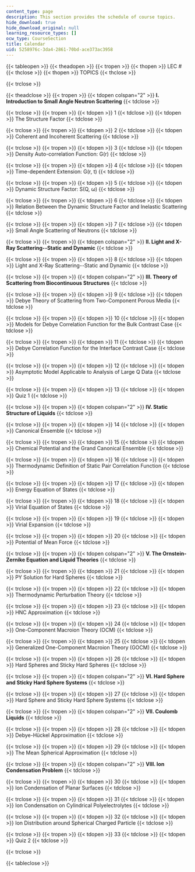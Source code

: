 ```yaml
---
content_type: page
description: This section provides the schedule of course topics.
hide_download: true
hide_download_original: null
learning_resource_types: []
ocw_type: CourseSection
title: Calendar
uid: 5258976c-3da4-2861-70bd-ace373ac3958
---
```


{{< tableopen >}}
{{< theadopen >}}
{{< tropen >}}
{{< thopen >}}
LEC #
{{< thclose >}}
{{< thopen >}}
TOPICS
{{< thclose >}}

{{< trclose >}}

{{< theadclose >}}
{{< tropen >}}
{{< tdopen colspan="2" >}}
**I. Introduction to Small Angle Neutron Scattering**
{{< tdclose >}}

{{< trclose >}}
{{< tropen >}}
{{< tdopen >}}
1
{{< tdclose >}}
{{< tdopen >}}
The Structure Factor
{{< tdclose >}}

{{< trclose >}}
{{< tropen >}}
{{< tdopen >}}
2
{{< tdclose >}}
{{< tdopen >}}
Coherent and Incoherent Scattering
{{< tdclose >}}

{{< trclose >}}
{{< tropen >}}
{{< tdopen >}}
3
{{< tdclose >}}
{{< tdopen >}}
Density Auto-correlation Function: G(r)
{{< tdclose >}}

{{< trclose >}}
{{< tropen >}}
{{< tdopen >}}
4
{{< tdclose >}}
{{< tdopen >}}
Time-dependent Extension: G(r, t)
{{< tdclose >}}

{{< trclose >}}
{{< tropen >}}
{{< tdopen >}}
5
{{< tdclose >}}
{{< tdopen >}}
Dynamic Structure Factor: S(Q, ω)
{{< tdclose >}}

{{< trclose >}}
{{< tropen >}}
{{< tdopen >}}
6
{{< tdclose >}}
{{< tdopen >}}
Relation Between the Dynamic Structure Factor and Inelastic Scattering
{{< tdclose >}}

{{< trclose >}}
{{< tropen >}}
{{< tdopen >}}
7
{{< tdclose >}}
{{< tdopen >}}
Small Angle Scattering of Neutrons
{{< tdclose >}}

{{< trclose >}}
{{< tropen >}}
{{< tdopen colspan="2" >}}
**II. Light and X-Ray Scattering--Static and Dynamic**
{{< tdclose >}}

{{< trclose >}}
{{< tropen >}}
{{< tdopen >}}
8
{{< tdclose >}}
{{< tdopen >}}
Light and X-Ray Scattering--Static and Dynamic
{{< tdclose >}}

{{< trclose >}}
{{< tropen >}}
{{< tdopen colspan="2" >}}
**III. Theory of Scattering from Biocontinuous Structures**
{{< tdclose >}}

{{< trclose >}}
{{< tropen >}}
{{< tdopen >}}
9
{{< tdclose >}}
{{< tdopen >}}
Debye Theory of Scattering from Two-Component Porous Media
{{< tdclose >}}

{{< trclose >}}
{{< tropen >}}
{{< tdopen >}}
10
{{< tdclose >}}
{{< tdopen >}}
Models for Debye Correlation Function for the Bulk Contrast Case
{{< tdclose >}}

{{< trclose >}}
{{< tropen >}}
{{< tdopen >}}
11
{{< tdclose >}}
{{< tdopen >}}
Debye Correlation Function for the Interface Contrast Case
{{< tdclose >}}

{{< trclose >}}
{{< tropen >}}
{{< tdopen >}}
12
{{< tdclose >}}
{{< tdopen >}}
Asymptotic Model Applicable to Analysis of Large Q Data
{{< tdclose >}}

{{< trclose >}}
{{< tropen >}}
{{< tdopen >}}
13
{{< tdclose >}}
{{< tdopen >}}
Quiz 1
{{< tdclose >}}

{{< trclose >}}
{{< tropen >}}
{{< tdopen colspan="2" >}}
**IV. Static Structure of Liquids**
{{< tdclose >}}

{{< trclose >}}
{{< tropen >}}
{{< tdopen >}}
14
{{< tdclose >}}
{{< tdopen >}}
Canonical Ensemble
{{< tdclose >}}

{{< trclose >}}
{{< tropen >}}
{{< tdopen >}}
15
{{< tdclose >}}
{{< tdopen >}}
Chemical Potential and the Grand Canonical Ensemble
{{< tdclose >}}

{{< trclose >}}
{{< tropen >}}
{{< tdopen >}}
16
{{< tdclose >}}
{{< tdopen >}}
Thermodynamic Definition of Static Pair Correlation Function
{{< tdclose >}}

{{< trclose >}}
{{< tropen >}}
{{< tdopen >}}
17
{{< tdclose >}}
{{< tdopen >}}
Energy Equation of States
{{< tdclose >}}

{{< trclose >}}
{{< tropen >}}
{{< tdopen >}}
18
{{< tdclose >}}
{{< tdopen >}}
Virial Equation of States
{{< tdclose >}}

{{< trclose >}}
{{< tropen >}}
{{< tdopen >}}
19
{{< tdclose >}}
{{< tdopen >}}
Virial Expansion
{{< tdclose >}}

{{< trclose >}}
{{< tropen >}}
{{< tdopen >}}
20
{{< tdclose >}}
{{< tdopen >}}
Potential of Mean Force
{{< tdclose >}}

{{< trclose >}}
{{< tropen >}}
{{< tdopen colspan="2" >}}
**V. The Ornstein-Zernike Equation and Liquid Theories**
{{< tdclose >}}

{{< trclose >}}
{{< tropen >}}
{{< tdopen >}}
21
{{< tdclose >}}
{{< tdopen >}}
PY Solution for Hard Spheres
{{< tdclose >}}

{{< trclose >}}
{{< tropen >}}
{{< tdopen >}}
22
{{< tdclose >}}
{{< tdopen >}}
Thermodynamic Perturbation Theory
{{< tdclose >}}

{{< trclose >}}
{{< tropen >}}
{{< tdopen >}}
23
{{< tdclose >}}
{{< tdopen >}}
HNC Approximation
{{< tdclose >}}

{{< trclose >}}
{{< tropen >}}
{{< tdopen >}}
24
{{< tdclose >}}
{{< tdopen >}}
One-Component Macroion Theory (OCM)
{{< tdclose >}}

{{< trclose >}}
{{< tropen >}}
{{< tdopen >}}
25
{{< tdclose >}}
{{< tdopen >}}
Generalized One-Component Macroion Theory (GOCM)
{{< tdclose >}}

{{< trclose >}}
{{< tropen >}}
{{< tdopen >}}
26
{{< tdclose >}}
{{< tdopen >}}
Hard Spheres and Sticky Hard Spheres
{{< tdclose >}}

{{< trclose >}}
{{< tropen >}}
{{< tdopen colspan="2" >}}
**VI. Hard Sphere and Sticky Hard Sphere Systems**
{{< tdclose >}}

{{< trclose >}}
{{< tropen >}}
{{< tdopen >}}
27
{{< tdclose >}}
{{< tdopen >}}
Hard Sphere and Sticky Hard Sphere Systems
{{< tdclose >}}

{{< trclose >}}
{{< tropen >}}
{{< tdopen colspan="2" >}}
**VII. Coulomb Liquids**
{{< tdclose >}}

{{< trclose >}}
{{< tropen >}}
{{< tdopen >}}
28
{{< tdclose >}}
{{< tdopen >}}
Debye-Hückel Approximation
{{< tdclose >}}

{{< trclose >}}
{{< tropen >}}
{{< tdopen >}}
29
{{< tdclose >}}
{{< tdopen >}}
The Mean Spherical Approximation
{{< tdclose >}}

{{< trclose >}}
{{< tropen >}}
{{< tdopen colspan="2" >}}
**VIII. Ion Condensation Problem**
{{< tdclose >}}

{{< trclose >}}
{{< tropen >}}
{{< tdopen >}}
30
{{< tdclose >}}
{{< tdopen >}}
Ion Condensation of Planar Surfaces
{{< tdclose >}}

{{< trclose >}}
{{< tropen >}}
{{< tdopen >}}
31
{{< tdclose >}}
{{< tdopen >}}
Ion Condensation on Cylindrical Polyelectrolytes
{{< tdclose >}}

{{< trclose >}}
{{< tropen >}}
{{< tdopen >}}
32
{{< tdclose >}}
{{< tdopen >}}
Ion Distribution around Spherical Charged Particle
{{< tdclose >}}

{{< trclose >}}
{{< tropen >}}
{{< tdopen >}}
33
{{< tdclose >}}
{{< tdopen >}}
Quiz 2
{{< tdclose >}}

{{< trclose >}}

{{< tableclose >}}
